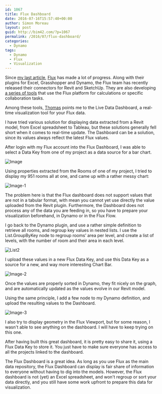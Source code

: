 ```yaml
---
id: 1067
title: Flux Dashboard
date: 2016-07-16T15:57:40+00:00
author: Simon Moreau
layout: post
guid: http://bim42.com/?p=1067
permalink: /2016/07/flux-dashboard/
categories:
  - Dynamo
tags:
  - Dynamo
  - Flux
  - Visualization
---
```

Since [my last article](http://bim42.com/2015/09/flux/), [Flux](https://flux.io/) has made a lot of progress. Along with their plugins for Excel, Grasshopper and Dynamo, the Flux team has recently released their connectors for Revit and SketchUp. They are also developing [a series of tools](https://labs.flux.io/) that use the Flux platform for calculations or specific collaboration tasks.

Among these tools, [Thomas](https://twitter.com/thomastrinelle) points me to the Live Data Dashboard, a real-time visualization tool for your Flux data.

I have tried various solution for displaying data extracted from a Revit model, from Excel spreadsheet to Tableau, but these solutions generally fell short when it comes to real-time update. The Dashboard can be a solution, since its values always reflect the latest Flux values.

After login with my Flux account into the Flux Dashboard, I was able to select a Data Key from one of my project as a data source for a bar chart.

![Image](http://bim42.com/wp-content/uploads/2016/07/Image.png)

Using properties extracted from the Rooms of one of my project, I tried to display my 951 rooms all at one, and came up with a rather messy chart:

![Image-1](http://bim42.com/wp-content/uploads/2016/07/Image-1.png)

The problem here is that the Flux dashboard does not support values that are not in a tabular format, with mean you cannot yet use directly the value uploaded from the Revit plugin. Furthermore, the Dashboard does not process any of the data you are feeding in, so you have to prepare your visualization beforehand, in Dynamo or in the Flux Flow.

I go back to the Dynamo plugin, and use a rather simple definition to retrieve all rooms, and regroup key values in nested lists. I use the List.GroupByKey node to regroup rooms’ area per level, and create a list of levels, with the number of room and their area in each level.

![List2](http://bim42.com/wp-content/uploads/2016/07/List2.png)

I upload these values in a new Flux Data Key, and use this Data Key as a source for a new, and way more interesting Chart Bar.

![Image-2](http://bim42.com/wp-content/uploads/2016/07/Image-2.png)

Once the values are properly sorted in Dynamo, they fit nicely on the graph, and are automatically updated as the values evolve in our Revit model.

Using the same principle, I add a few node to my Dynamo definition, and upload the resulting values to the Dashboard.

![Image-3](http://bim42.com/wp-content/uploads/2016/07/Image-3.png)

I also try to display geometry in the Flux Viewport, but for some reason, I wasn't able to see anything on the dashboard. I will have to keep trying on this one.

After having built this great dashboard, it is pretty easy to share it, using a Flux Data Key to store it. You just have to make sure everyone has access to all the projects linked to the dashboard.

The Flux Dashboard is a great idea. As long as you use Flux as the main data repository, the Flux Dashboard can display is fair share of information to everyone without having to dig into the models. However, the Flux dashboard is not (yet) an Excel spreadsheet, and won't regroup or sort your data directly, and you still have some work upfront to prepare this data for visualization.